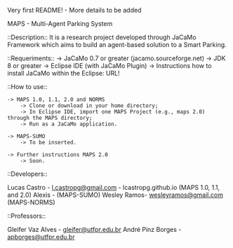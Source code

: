 Very first README! - More details to be added

MAPS - Multi-Agent Parking System

::Description::
It is a research project developed through JaCaMo Framework which aims to build an agent-based solution to a Smart Parking.


::Requeriments::
	-> JaCaMo 0.7 or greater (jacamo.sourceforge.net)
	-> JDK 8 or greater
	-> Eclipse IDE (with JaCaMo Plugin)
	-> Instructions how to install JaCaMo within the Eclipse: URL!

::How to use::
	
	-> MAPS 1.0, 1.1, 2.0 and NORMS
		-> Clone or download in your home directory;
		-> In Eclipse IDE, import one MAPS Project (e.g., maps 2.0) through the MAPS directory;
		-> Run as a JaCaMo application.

	-> MAPS-SUMO
		-> To be inserted.

	-> Further instructions MAPS 2.0
		-> Soon.


::Developers::

Lucas Castro - l.castropg@gmail.com - lcastropg.github.io (MAPS 1.0, 1.1, and 2.0) 
Alexis - (MAPS-SUMO)
Wesley Ramos- wesleyramos@gmail.com (MAPS-NORMS)

::Professors::

Gleifer Vaz Alves - gleifer@utfpr.edu.br
André Pinz Borges - apborges@utfpr.edu.br




